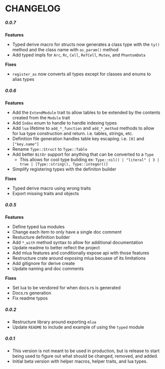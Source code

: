 # CHANGELOG

##### 0.0.7

**Features**

- Typed derive macro for structs now generates a class type with the `ty()` method and the class name with `as_param()` method
- Add typed impls for `Arc`, `Rc`, `Cell`, `RefCell`, `Mutex`, and `PhantomData`

**Fixes**

- `register_as` now converts all types except for classes and enums to alias types

##### 0.0.6

**Features**

- Add the `ExtendModule` trait to allow tables to be extended by the contents created from the `Module` trait
- Add `Index` enum to handle to handle indexing types
- Add `lua` lifetime to `add_*_function` and `add_*_method` methods to allow for lua type construction and return. i.e. tables, strings, etc.
- Definition file generation handles table key escaping. i.e. `[0]` and `["key.name"]`
- Rename `Type::Struct` to `Type::Table`
- Add better `BitOr` support for anything that can be converted to a `Type`
    - This allows for cool type building ex: `Type::nil() | "literal" | 3 | true | [Type::string(), Type::integer()]`
- Simplify registering types with the definiton builder

**Fixes**

- Typed derive macro using wrong traits
- Export missing traits and objects

##### 0.0.5

**Features**

- Define typed lua modules
- Change each item to only have a single doc comment
- Restucture definition builder
- Add `*_with` method syntax to allow for additional documentation
- Update readme to better reflect the project
- Add mlua features and conditionally expose api with those features
- Restructure crate around exposing mlua becuase of its limitations
- Add gitignore for derive create
- Update naming and doc comments

**Fixes**

- Set lua to be vendored for when docs.rs is generated
- Docs.rs generation
- Fix readme typos

##### 0.0.2

- Restructure library around exporting `mlua`
- Update `README` to include and example of using the `typed` module

##### 0.0.1

- This version is not meant to be used in production, but is release to start being used to figure out what should be changed, removed, and added.
- Initial beta version with helper macros, helper traits, and lua types.
